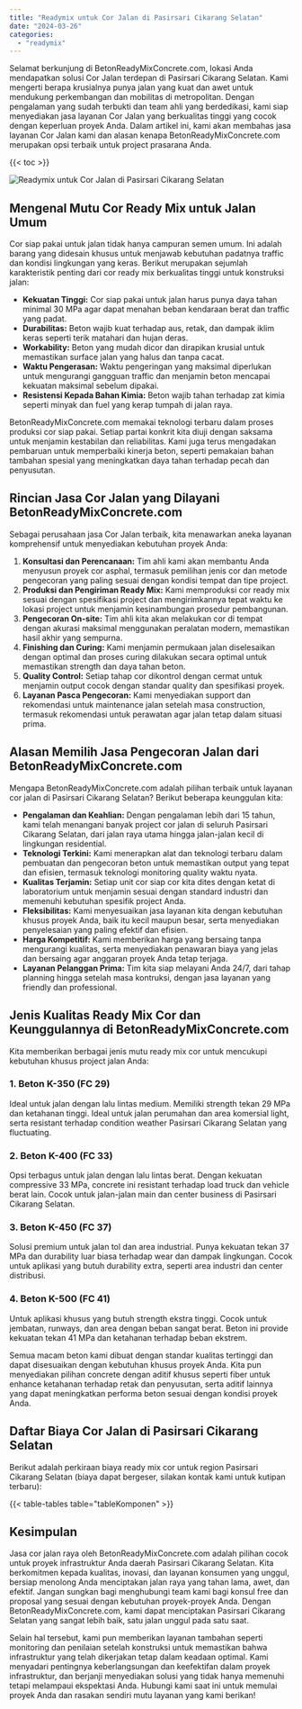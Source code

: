```yaml
---
title: "Readymix untuk Cor Jalan di Pasirsari Cikarang Selatan"
date: "2024-03-26"
categories: 
  - "readymix"
---
```


Selamat berkunjung di BetonReadyMixConcrete.com, lokasi Anda mendapatkan solusi Cor Jalan terdepan di Pasirsari Cikarang Selatan. Kami mengerti berapa krusialnya punya jalan yang kuat dan awet untuk mendukung perkembangan dan mobilitas di metropolitan. Dengan pengalaman yang sudah terbukti dan team ahli yang berdedikasi, kami siap menyediakan jasa layanan Cor Jalan yang berkualitas tinggi yang cocok dengan keperluan proyek Anda. Dalam artikel ini, kami akan membahas jasa layanan Cor Jalan kami dan alasan kenapa BetonReadyMixConcrete.com merupakan opsi terbaik untuk project prasarana Anda.

{{< toc >}}

![Readymix untuk Cor Jalan di Pasirsari Cikarang Selatan](https://betoncor8.github.io/cor/harga-beton-readymix-concrete%20(16).png)

## Mengenal Mutu Cor Ready Mix untuk Jalan Umum

Cor siap pakai untuk jalan tidak hanya campuran semen umum. Ini adalah barang yang didesain khusus untuk menjawab kebutuhan padatnya traffic dan kondisi lingkungan yang keras. Berikut merupakan sejumlah karakteristik penting dari cor ready mix berkualitas tinggi untuk konstruksi jalan:

- **Kekuatan Tinggi:** Cor siap pakai untuk jalan harus punya daya tahan minimal 30 MPa agar dapat menahan beban kendaraan berat dan traffic yang padat.
- **Durabilitas:** Beton wajib kuat terhadap aus, retak, dan dampak iklim keras seperti terik matahari dan hujan deras.
- **Workability:** Beton yang mudah dicor dan dirapikan krusial untuk memastikan surface jalan yang halus dan tanpa cacat.
- **Waktu Pengerasan:** Waktu pengeringan yang maksimal diperlukan untuk mengurangi gangguan traffic dan menjamin beton mencapai kekuatan maksimal sebelum dipakai.
- **Resistensi Kepada Bahan Kimia:** Beton wajib tahan terhadap zat kimia seperti minyak dan fuel yang kerap tumpah di jalan raya.

BetonReadyMixConcrete.com memakai teknologi terbaru dalam proses produksi cor siap pakai. Setiap partai konkrit kita diuji dengan saksama untuk menjamin kestabilan dan reliabilitas. Kami juga terus mengadakan pembaruan untuk memperbaiki kinerja beton, seperti pemakaian bahan tambahan spesial yang meningkatkan daya tahan terhadap pecah dan penyusutan.

## Rincian Jasa Cor Jalan yang Dilayani BetonReadyMixConcrete.com

Sebagai perusahaan jasa Cor Jalan terbaik, kita menawarkan aneka layanan komprehensif untuk menyediakan kebutuhan proyek Anda:

1. **Konsultasi dan Perencanaan:** Tim ahli kami akan membantu Anda menyusun proyek cor asphal, termasuk pemilihan jenis cor dan metode pengecoran yang paling sesuai dengan kondisi tempat dan tipe project.
2. **Produksi dan Pengiriman Ready Mix:** Kami memproduksi cor ready mix sesuai dengan spesifikasi project dan mengirimkannya tepat waktu ke lokasi project untuk menjamin kesinambungan prosedur pembangunan.
3. **Pengecoran On-site:** Tim ahli kita akan melakukan cor di tempat dengan akurasi maksimal menggunakan peralatan modern, memastikan hasil akhir yang sempurna.
4. **Finishing dan Curing:** Kami menjamin permukaan jalan diselesaikan dengan optimal dan proses curing dilakukan secara optimal untuk memastikan strength dan daya tahan beton.
5. **Quality Control:** Setiap tahap cor dikontrol dengan cermat untuk menjamin output cocok dengan standar quality dan spesifikasi proyek.
6. **Layanan Pasca Pengecoran:** Kami menyediakan support dan rekomendasi untuk maintenance jalan setelah masa construction, termasuk rekomendasi untuk perawatan agar jalan tetap dalam situasi prima.

## Alasan Memilih Jasa Pengecoran Jalan dari BetonReadyMixConcrete.com

Mengapa BetonReadyMixConcrete.com adalah pilihan terbaik untuk layanan cor jalan di Pasirsari Cikarang Selatan? Berikut beberapa keunggulan kita:

- **Pengalaman dan Keahlian:** Dengan pengalaman lebih dari 15 tahun, kami telah menangani banyak project cor jalan di seluruh Pasirsari Cikarang Selatan, dari jalan raya utama hingga jalan-jalan kecil di lingkungan residential.
- **Teknologi Terkini:** Kami menerapkan alat dan teknologi terbaru dalam pembuatan dan pengecoran beton untuk memastikan output yang tepat dan efisien, termasuk teknologi monitoring quality waktu nyata.
- **Kualitas Terjamin:** Setiap unit cor siap cor kita dites dengan ketat di laboratorium untuk menjamin sesuai dengan standard industri dan memenuhi kebutuhan spesifik project Anda.
- **Fleksibilitas:** Kami menyesuaikan jasa layanan kita dengan kebutuhan khusus proyek Anda, baik itu kecil maupun besar, serta menyediakan penyelesaian yang paling efektif dan efisien.
- **Harga Kompetitif:** Kami memberikan harga yang bersaing tanpa mengurangi kualitas, serta menyediakan penawaran biaya yang jelas dan bersaing agar anggaran proyek Anda tetap terjaga.
- **Layanan Pelanggan Prima:** Tim kita siap melayani Anda 24/7, dari tahap planning hingga setelah masa kontruksi, dengan jasa layanan yang friendly dan professional.

## Jenis Kualitas Ready Mix Cor dan Keunggulannya di BetonReadyMixConcrete.com

Kita memberikan berbagai jenis mutu ready mix cor untuk mencukupi kebutuhan khusus project jalan Anda:

### 1\. Beton K-350 (FC 29)

Ideal untuk jalan dengan lalu lintas medium. Memiliki strength tekan 29 MPa dan ketahanan tinggi. Ideal untuk jalan perumahan dan area komersial light, serta resistant terhadap condition weather Pasirsari Cikarang Selatan yang fluctuating.

### 2\. Beton K-400 (FC 33)

Opsi terbagus untuk jalan dengan lalu lintas berat. Dengan kekuatan compressive 33 MPa, concrete ini resistant terhadap load truck dan vehicle berat lain. Cocok untuk jalan-jalan main dan center business di Pasirsari Cikarang Selatan.

### 3\. Beton K-450 (FC 37)

Solusi premium untuk jalan tol dan area industrial. Punya kekuatan tekan 37 MPa dan durability luar biasa terhadap wear dan dampak lingkungan. Cocok untuk aplikasi yang butuh durability extra, seperti area industri dan center distribusi.

### 4\. Beton K-500 (FC 41)

Untuk aplikasi khusus yang butuh strength ekstra tinggi. Cocok untuk jembatan, runways, dan area dengan beban sangat berat. Beton ini provide kekuatan tekan 41 MPa dan ketahanan terhadap beban ekstrem.

Semua macam beton kami dibuat dengan standar kualitas tertinggi dan dapat disesuaikan dengan kebutuhan khusus proyek Anda. Kita pun menyediakan pilihan concrete dengan aditif khusus seperti fiber untuk enhance ketahanan terhadap retak dan penyusutan, serta aditif lainnya yang dapat meningkatkan performa beton sesuai dengan kondisi proyek Anda.

## Daftar Biaya Cor Jalan di Pasirsari Cikarang Selatan

Berikut adalah perkiraan biaya ready mix cor untuk region Pasirsari Cikarang Selatan (biaya dapat bergeser, silakan kontak kami untuk kutipan terbaru):

{{< table-tables table="tableKomponen" >}}

## Kesimpulan

Jasa cor jalan raya oleh BetonReadyMixConcrete.com adalah pilihan cocok untuk proyek infrastruktur Anda daerah Pasirsari Cikarang Selatan. Kita berkomitmen kepada kualitas, inovasi, dan layanan konsumen yang unggul, bersiap menolong Anda menciptakan jalan raya yang tahan lama, awet, dan efektif. Jangan sungkan bagi menghubungi team kami bagi konsul free dan proposal yang sesuai dengan kebutuhan proyek-proyek Anda. Dengan BetonReadyMixConcrete.com, kami dapat menciptakan Pasirsari Cikarang Selatan yang sangat lebih baik, satu jalan unggul pada satu saat.

Selain hal tersebut, kami pun memberikan layanan tambahan seperti monitoring dan penilaian setelah konstruksi untuk memastikan bahwa infrastruktur yang telah dikerjakan tetap dalam keadaan optimal. Kami menyadari pentingnya keberlangsungan dan keefektifan dalam proyek infrastruktur, dan berjanji menyediakan solusi yang tidak hanya memenuhi tetapi melampaui ekspektasi Anda. Hubungi kami saat ini untuk memulai proyek Anda dan rasakan sendiri mutu layanan yang kami berikan!
